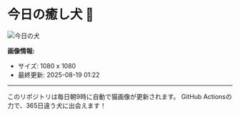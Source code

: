 # 今日の癒し犬 🐶

![今日の犬](https://cdn2.thedogapi.com/images/pxtkPmg3b.jpg)

**画像情報:**
- サイズ: 1080 x 1080
- 最終更新: 2025-08-19 01:22

---

このリポジトリは毎日朝9時に自動で猫画像が更新されます。
GitHub Actionsの力で、365日違う犬に出会えます！
